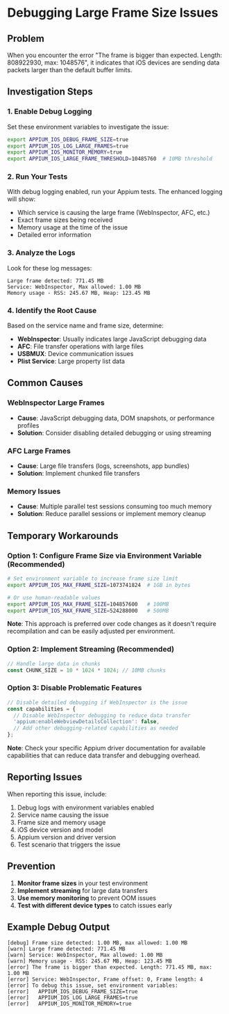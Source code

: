 # Debugging Large Frame Size Issues

## Problem
When you encounter the error "The frame is bigger than expected. Length: 808922930, max: 1048576", it indicates that iOS devices are sending data packets larger than the default buffer limits.

## Investigation Steps

### 1. Enable Debug Logging
Set these environment variables to investigate the issue:

```bash
export APPIUM_IOS_DEBUG_FRAME_SIZE=true
export APPIUM_IOS_LOG_LARGE_FRAMES=true
export APPIUM_IOS_MONITOR_MEMORY=true
export APPIUM_IOS_LARGE_FRAME_THRESHOLD=10485760  # 10MB threshold
```

### 2. Run Your Tests
With debug logging enabled, run your Appium tests. The enhanced logging will show:
- Which service is causing the large frame (WebInspector, AFC, etc.)
- Exact frame sizes being received
- Memory usage at the time of the issue
- Detailed error information

### 3. Analyze the Logs
Look for these log messages:
```
Large frame detected: 771.45 MB
Service: WebInspector, Max allowed: 1.00 MB
Memory usage - RSS: 245.67 MB, Heap: 123.45 MB
```

### 4. Identify the Root Cause
Based on the service name and frame size, determine:
- **WebInspector**: Usually indicates large JavaScript debugging data
- **AFC**: File transfer operations with large files
- **USBMUX**: Device communication issues
- **Plist Service**: Large property list data

## Common Causes

### WebInspector Large Frames
- **Cause**: JavaScript debugging data, DOM snapshots, or performance profiles
- **Solution**: Consider disabling detailed debugging or using streaming

### AFC Large Frames  
- **Cause**: Large file transfers (logs, screenshots, app bundles)
- **Solution**: Implement chunked file transfers

### Memory Issues
- **Cause**: Multiple parallel test sessions consuming too much memory
- **Solution**: Reduce parallel sessions or implement memory cleanup

## Temporary Workarounds

### Option 1: Configure Frame Size via Environment Variable (Recommended)
```bash
# Set environment variable to increase frame size limit
export APPIUM_IOS_MAX_FRAME_SIZE=1073741824  # 1GB in bytes

# Or use human-readable values
export APPIUM_IOS_MAX_FRAME_SIZE=104857600   # 100MB
export APPIUM_IOS_MAX_FRAME_SIZE=524288000   # 500MB
```

**Note**: This approach is preferred over code changes as it doesn't require recompilation and can be easily adjusted per environment.

### Option 2: Implement Streaming (Recommended)
```javascript
// Handle large data in chunks
const CHUNK_SIZE = 10 * 1024 * 1024; // 10MB chunks
```

### Option 3: Disable Problematic Features
```javascript
// Disable detailed debugging if WebInspector is the issue
const capabilities = {
  // Disable WebInspector debugging to reduce data transfer
  'appium:enableWebviewDetailsCollection': false,
  // Add other debugging-related capabilities as needed
};
```

**Note**: Check your specific Appium driver documentation for available capabilities that can reduce data transfer and debugging overhead.

## Reporting Issues

When reporting this issue, include:
1. Debug logs with environment variables enabled
2. Service name causing the issue
3. Frame size and memory usage
4. iOS device version and model
5. Appium version and driver version
6. Test scenario that triggers the issue

## Prevention

1. **Monitor frame sizes** in your test environment
2. **Implement streaming** for large data transfers
3. **Use memory monitoring** to prevent OOM issues
4. **Test with different device types** to catch issues early

## Example Debug Output

```
[debug] Frame size detected: 1.00 MB, max allowed: 1.00 MB
[warn] Large frame detected: 771.45 MB
[warn] Service: WebInspector, Max allowed: 1.00 MB
[warn] Memory usage - RSS: 245.67 MB, Heap: 123.45 MB
[error] The frame is bigger than expected. Length: 771.45 MB, max: 1.00 MB
[error] Service: WebInspector, Frame offset: 0, Frame length: 4
[error] To debug this issue, set environment variables:
[error]   APPIUM_IOS_DEBUG_FRAME_SIZE=true
[error]   APPIUM_IOS_LOG_LARGE_FRAMES=true
[error]   APPIUM_IOS_MONITOR_MEMORY=true
``` 